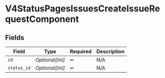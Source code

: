 # V4StatusPagesIssuesCreateIssueRequestComponent


## Fields

| Field              | Type               | Required           | Description        |
| ------------------ | ------------------ | ------------------ | ------------------ |
| `id`               | *Optional[int]*    | :heavy_minus_sign: | N/A                |
| `status_id`        | *Optional[int]*    | :heavy_minus_sign: | N/A                |